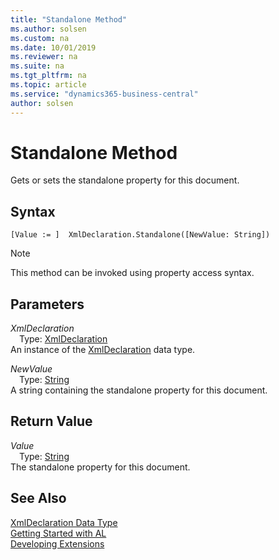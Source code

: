```yaml
---
title: "Standalone Method"
ms.author: solsen
ms.custom: na
ms.date: 10/01/2019
ms.reviewer: na
ms.suite: na
ms.tgt_pltfrm: na
ms.topic: article
ms.service: "dynamics365-business-central"
author: solsen
---
```

[//]: # (START>DO_NOT_EDIT)
[//]: # (IMPORTANT:Do not edit any of the content between here and the END>DO_NOT_EDIT.)
[//]: # (Any modifications should be made in the .xml files in the ModernDev repo.)
# Standalone Method
Gets or sets the standalone property for this document.


## Syntax
```
[Value := ]  XmlDeclaration.Standalone([NewValue: String])
```
> [!NOTE]  
> This method can be invoked using property access syntax.  
## Parameters
*XmlDeclaration*  
&emsp;Type: [XmlDeclaration](xmldeclaration-data-type.md)  
An instance of the [XmlDeclaration](xmldeclaration-data-type.md) data type.  

*NewValue*  
&emsp;Type: [String](../string/string-data-type.md)  
A string containing the standalone property for this document.  


## Return Value
*Value*  
&emsp;Type: [String](../string/string-data-type.md)  
The standalone property for this document.  


[//]: # (IMPORTANT: END>DO_NOT_EDIT)
## See Also
[XmlDeclaration Data Type](xmldeclaration-data-type.md)  
[Getting Started with AL](../../devenv-get-started.md)  
[Developing Extensions](../../devenv-dev-overview.md)